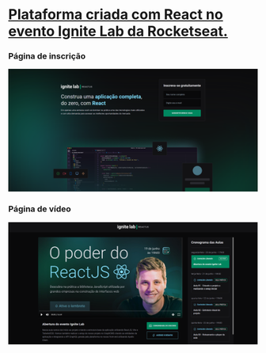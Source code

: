 # <a href="https://plataforma-de-eventos-silk.vercel.app/">Plataforma criada com React no evento Ignite Lab da Rocketseat. </a>

### Página de inscrição
<img src="/src/assets/img/ignite-inscricao.png" />

### Página de vídeo
<img src="/src/assets/img/ignite-video.png" />